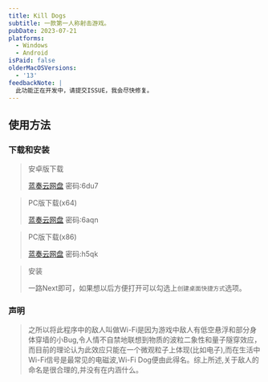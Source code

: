 ```yaml
---
title: Kill Dogs
subtitle: 一款第一人称射击游戏。
pubDate: 2023-07-21
platforms:
  - Windows
  - Android
isPaid: false
olderMacOSVersions:
  - '13'
feedbackNote: |
  此功能正在开发中，请提交ISSUE，我会尽快修复。
---
```

## 使用方法
### 下载和安装

> 安卓版下载
>
> [蓝奏云网盘](https://wwzd.lanzouw.com/iF8dA13875mh)
> 密码:6du7

> PC版下载(x64)
>
> [蓝奏云网盘](https://wwzd.lanzouw.com/ijfaF1386uji)
> 密码:6aqn

> PC版下载(x86)
>
> [蓝奏云网盘](https://wwzd.lanzouw.com/ibF5W1386qsd)
> 密码:h5qk

> 安装
>
> 一路Next即可，如果想以后方便打开可以勾选上`创建桌面快捷方式`选项。

### 声明
> 之所以将此程序中的敌人叫做Wi-Fi是因为游戏中敌人有低空悬浮和部分身体穿墙的小Bug,令人情不自禁地联想到物质的波粒二象性和量子隧穿效应，而目前的理论认为此效应只能在一个微观粒子上体现(比如电子),而在生活中Wi-Fi信号是最常见的电磁波,Wi-Fi Dog便由此得名。综上所述,关于敌人的命名是很合理的,并没有在内涵什么。